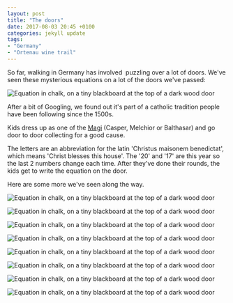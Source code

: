 ```yaml
---
layout: post
title: "The doors"
date: 2017-08-03 20:45 +0100
categories: jekyll update
tags:
- "Germany"
- "Ortenau wine trail"
---
```


So far, walking in Germany has involved  puzzling over a lot of doors. We've seen these mysterious equations on a lot of the doors we've passed:

![Equation in chalk, on a tiny blackboard at the top of a dark wood door](https://github.com/tombye/trexit/raw/gh-pages/assets/images/door-dark-wood-code-on-blackboard.jpg)

After a bit of Googling, we found out it's part of a catholic tradition people have been following since the 1500s.

Kids dress up as one of the [Magi](https://en.m.wikipedia.org/wiki/Biblical_Magi) (Casper, Melchior or Balthasar) and go door to door collecting for a good cause.

The letters are an abbreviation for the latin 'Christus maisonem benedictat', which means 'Christ blesses this house'. The '20' and '17' are this year so the last 2 numbers change each time. After they've done their rounds, the kids get to write the equation on the door.

Here are some more we've seen along the way. 

![Equation in chalk, on a tiny blackboard at the top of a dark wood door](https://github.com/tombye/trexit/raw/gh-pages/assets/images/door-metal-grate-code-on-blackboard.jpg)

![Equation in chalk, on a tiny blackboard at the top of a dark wood door](https://github.com/tombye/trexit/raw/gh-pages/assets/images/door-white-code-on-top-of-frame.jpg)

![Equation in chalk, on a tiny blackboard at the top of a dark wood door](https://github.com/tombye/trexit/raw/gh-pages/assets/images/door-display-area-above-code-on-door.jpg)

![Equation in chalk, on a tiny blackboard at the top of a dark wood door](https://github.com/tombye/trexit/raw/gh-pages/assets/images/door-of-pub-code-on-blackboard.jpg)

![Equation in chalk, on a tiny blackboard at the top of a dark wood door](https://github.com/tombye/trexit/raw/gh-pages/assets/images/door-wood-glass-inner-code-on-top.jpg)

![Equation in chalk, on a tiny blackboard at the top of a dark wood door](https://github.com/tombye/trexit/raw/gh-pages/assets/images/door-code-on-right-side.jpg)

![Equation in chalk, on a tiny blackboard at the top of a dark wood door](https://github.com/tombye/trexit/raw/gh-pages/assets/images/door-code-on-right-of-frame.jpg)

![Equation in chalk, on a tiny blackboard at the top of a dark wood door](https://github.com/tombye/trexit/raw/gh-pages/assets/images/door-code-on-letterbox.jpg)
